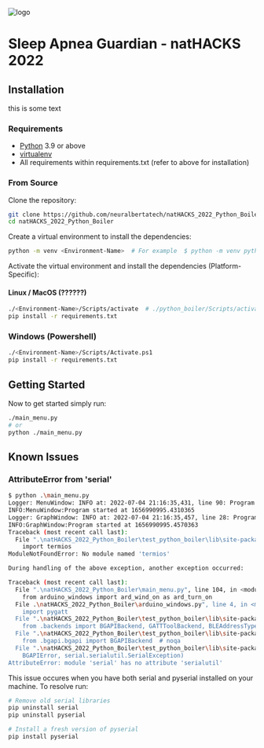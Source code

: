 ![logo](https://user-images.githubusercontent.com/104746082/182058592-5b82cd53-871b-46cd-935d-53e75b052ed5.png)


# Sleep Apnea Guardian - natHACKS 2022

## Installation

this is some text

### Requirements

- [Python](https://www.python.org/downloads/) 3.9 or above
- [virtualenv](https://docs.python.org/3/library/venv.html)
- All requirements within requirements.txt (refer to above for installation)


### From Source

Clone the repository:
```sh
git clone https://github.com/neuralbertatech/natHACKS_2022_Python_Boiler
cd natHACKS_2022_Python_Boiler
```

Create a virtual environment to install the dependencies:
```sh
python -m venv <Environment-Name>  # For example  $ python -m venv python_boiler
```

Activate the virtual environment and install the dependencies (Platform-Specific):
#### Linux / MacOS (??????)
```sh
./<Environment-Name>/Scripts/activate  # ./python_boiler/Scripts/activate
pip install -r requirements.txt
```

### Windows (Powershell)
```sh
./<Environment-Name>/Scripts/Activate.ps1
pip install -r requirements.txt
```

## Getting Started

Now to get started simply run:
```sh
./main_menu.py
# or
python ./main_menu.py
```

## Known Issues

### AttributeError from 'serial'
```sh
$ python .\main_menu.py
Logger: MenuWindow: INFO at: 2022-07-04 21:16:35,431, line 90: Program started at 1656990995.4310365
INFO:MenuWindow:Program started at 1656990995.4310365
Logger: GraphWindow: INFO at: 2022-07-04 21:16:35,457, line 28: Program started at 1656990995.4570363
INFO:GraphWindow:Program started at 1656990995.4570363
Traceback (most recent call last):
  File ".\natHACKS_2022_Python_Boiler\test_python_boiler\lib\site-packages\pygatt\backends\bgapi\bgapi.py", line 32, in <module>
    import termios
ModuleNotFoundError: No module named 'termios'

During handling of the above exception, another exception occurred:

Traceback (most recent call last):
  File ".\natHACKS_2022_Python_Boiler\main_menu.py", line 104, in <module>
    from arduino_windows import ard_wind_on as ard_turn_on
  File .\natHACKS_2022_Python_Boiler\arduino_windows.py", line 4, in <module>
    import pygatt
  File ".\natHACKS_2022_Python_Boiler\test_python_boiler\lib\site-packages\pygatt\__init__.py", line 14, in <module>
    from .backends import BGAPIBackend, GATTToolBackend, BLEAddressType  # noqa
  File ".\natHACKS_2022_Python_Boiler\test_python_boiler\lib\site-packages\pygatt\backends\__init__.py", line 2, in <module>
    from .bgapi.bgapi import BGAPIBackend  # noqa
  File ".\natHACKS_2022_Python_Boiler\test_python_boiler\lib\site-packages\pygatt\backends\bgapi\bgapi.py", line 36, in <module>
    BGAPIError, serial.serialutil.SerialException)
AttributeError: module 'serial' has no attribute 'serialutil'
```

This issue occures when you have both serial and pyserial installed on your machine. To resolve run:
```sh
# Remove old serial libraries
pip uninstall serial
pip uninstall pyserial

# Install a fresh version of pyserial
pip install pyserial
```
